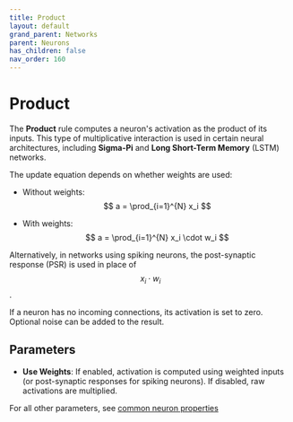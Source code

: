 ```yaml
---
title: Product
layout: default
grand_parent: Networks
parent: Neurons
has_children: false
nav_order: 160
---
```


# Product

The **Product** rule computes a neuron's activation as the product of its inputs. This type of multiplicative interaction is used in certain neural architectures, including **Sigma-Pi** and **Long Short-Term Memory** (LSTM) networks.

The update equation depends on whether weights are used:

- Without weights:
  $$
  a = \prod_{i=1}^{N} x_i
  $$

- With weights:
  $$
  a = \prod_{i=1}^{N} x_i \cdot w_i
  $$

Alternatively, in networks using spiking neurons, the post-synaptic response (PSR) is used in place of $$x_i \cdot w_i$$.

If a neuron has no incoming connections, its activation is set to zero. Optional noise can be added to the result.

## Parameters

- **Use Weights**: If enabled, activation is computed using weighted inputs (or post-synaptic responses for spiking neurons). If disabled, raw activations are multiplied.

For all other parameters, see [common neuron properties](/docs/network/neurons/index#common-neuron-properties)

